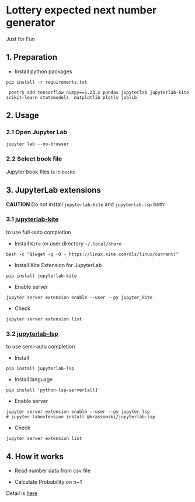 # Lottery expected next number generator
Just for Fun



## 1. Preparation
- Install python packages
```
pip install -r requirements.txt
```


```
 poetry add tensorflow numpy==1.23.x pandas jupyterlab jupyterlab-kite scikit-learn statsmodels  matplotlib plotly joblib
```



## 2. Usage
### 2.1 Open Jupyter Lab
```
jupyter lab --no-browser
```


### 2.2 Select book file
Jupyter book files is in `books`




## 3. JupyterLab extensions
**CAUTION**
Do not install `jupyterlab-kite` and `jupyterlab-lsp` both!


### 3.1 [jupyterlab-kite](https://github.com/kiteco/jupyterlab-kite)
to use full-auto completion

- Install `Kite` on user directory `~/.local/share`
```
bash -c "$(wget -q -O - https://linux.kite.com/dls/linux/current)"
```
- Install Kite Extension for JupyterLab
```
pip install jupyterlab-kite
```
- Enable server
```
jupyter server extension enable --user --py jupyter_kite
```
- Check
```
jupyter server extension list
```


### 3.2 [jupyterlab-lsp](https://github.com/krassowski/jupyterlab-lsp)
to use semi-auto completion
- Install
```
pip install jupyterlab-lsp
```
- Install language
```
pip install 'python-lsp-server[all]'
```
- Enable server
```
jupyter server extension enable --user --py jupyter_lsp
# jupyter labextension install @krassowski/jupyterlab-lsp
```
- Check
```
jupyter server extension list
```



## 4. How it works

- Read number data from csv file

- Calculate Probability on n+1

Detail is [here](https://newini.github.io/lottery-number-generator/docs/detail.html)
